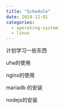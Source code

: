 ```yaml
---
title: "Schedule"
date: 2024-12-01
categories:
  - operating-system
  - linux
---
```



计划学习一些东西

ufw的使用

nginx的使用

mariadb 的安装

nodejs的安装
